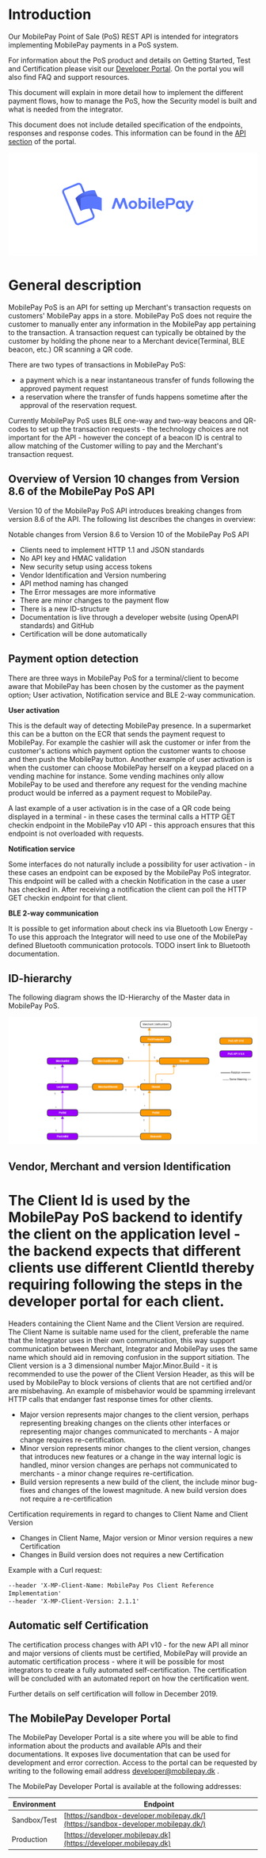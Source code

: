 
# <a name="index"></a> Introduction 

Our MobilePay Point of Sale (PoS) REST API is intended for integrators implementing MobilePay payments in a PoS system.

For information about the PoS product and details on Getting Started, Test and Certification please visit our
<a href="https://developer.mobilepay.dk/subscriptions-main">Developer Portal</a>. On the portal you will also find FAQ and support resources.

This document will explain in more detail how to implement the different payment flows, how to manage the PoS, how the Security model is built and what is needed from the integrator.

This document does not include detailed specification of the endpoints, responses and response codes. This information can be found in the <a href="https://developer.mobilepay.dk/product"> API section</a> of the portal.


[![](assets/images/Preview-MP-logo-and-type-horizontal-blue.png)](assets/images/Preview-MP-logo-and-type-horizontal-blue.png)

# General description
MobilePay PoS is an API for setting up Merchant's transaction requests on customers' MobilePay apps in a store. MobilePay PoS does not require the customer to manually enter any information in the MobilePay app pertaining to the transaction. A transaction request can typically be obtained by the customer by holding the phone near to a Merchant device(Terminal, BLE beacon, etc.) OR scanning a QR code.

There are two types of transactions in MobilePay PoS:
* a payment which is a near instantaneous transfer of funds following the approved payment request 
* a reservation where the transfer of funds happens sometime after the approval of the reservation request. 

Currently MobilePay PoS uses BLE one-way and two-way beacons and QR-codes to set up the transaction requests - the technology choices are not important for the API - however the concept of a beacon ID is central to allow matching of the Customer willing to pay and the Merchant's transaction request.

## Overview of Version 10 changes from Version 8.6 of the MobilePay PoS API
Version 10 of the MobilePay PoS API introduces breaking changes from version 8.6 of the API. The following list describes the changes in overview:

Notable changes from Version 8.6 to Version 10 of the MobilePay PoS API
* Clients need to implement HTTP 1.1 and JSON standards
* No API key and HMAC validation
* New security setup using access tokens
* Vendor Identification and Version numbering
* API method naming has changed
* The Error messages are more informative
* There are minor changes to the payment flow
* There is a new ID-structure
* Documentation is live through a developer website (using OpenAPI standards) and GitHub
* Certification will be done automatically


## Payment option detection

There are three ways in MobilePay PoS for a terminal/client to become aware that MobilePay has been chosen by the customer as the payment option; User activation, Notification service and BLE 2-way communication.

**User activation**

This is the default way of detecting MobilePay presence. In a supermarket this can be a button on the ECR that sends the payment request to MobilePay. For example the cashier will ask the customer or infer from the customer's actions which payment option the customer wants to choose and then push the MobilePay button. Another example of user activation is when the customer can choose MobilePay herself on a keypad placed on a vending machine for instance. Some vending machines only allow MobilePay to be used and therefore any request for the vending machine product would be inferred as a payment request to MobilePay.

A last example of a user activation is in the case of a QR code being displayed in a terminal - in these cases the terminal calls a HTTP GET checkin endpoint in the MobilePay v10 API - this approach ensures that this endpoint is not overloaded with requests.

**Notification service**

Some interfaces do not naturally include a possibility for user activation - in these cases an endpoint can be exposed by the MobilePay PoS integrator. This endpoint will be called with a checkin Notification in the case a user has checked in. After receiving a notification the client can poll the HTTP GET checkin endpoint for that client.

**BLE 2-way communication**

It is possible to get information about check ins via Bluetooth Low Energy - To use this approach the Integrator will need to use one of the MobilePay defined Bluetooth communication protocols. TODO insert link to Bluetooth documentation.

## ID-hierarchy

The following diagram shows the ID-Hierarchy of the Master data in MobilePay PoS.

[![](assets/images/Pos-v10-id-hierarchy.png)](assets/images/Pos-v10-id-hierarchy.png)


## Vendor, Merchant and version Identification
# The Client Id is used by the MobilePay PoS backend to identify the client on the application level - the backend expects that different clients use different ClientId thereby requiring following the steps in the developer portal for each client.

Headers containing the Client Name and the Client Version are required. The Client Name is suitable name used for the client, preferable the name that the Integrator uses in their own communication, this way support communication between Merchant, Integrator and MobilePay uses the same name which should aid in removing confusion in the support sitiation. The Client version is a 3 dimensional number Major.Minor.Build - it is recommended to use the power of the Client Version Header, as this will be used by MobilePay to block versions of clients that are not certified and/or are misbehaving. An example of misbehavior would be spamming irrelevant HTTP calls that endanger fast response times for other clients.

* Major version represents major changes to the client version, perhaps representing breaking changes on the clients other interfaces or representing major changes communicated to merchants - A major change requires re-certification.
* Minor version represents minor changes to the client version, changes that introduces new features or a change in the way internal logic is handled, minor version changes are perhaps not communicated to merchants - a minor change requires re-certification.
* Build version represents a new build of the client, the include minor bug-fixes and changes of the lowest magnitude. A new build version does not require a re-certification

Certification requirements in regard to changes to Client Name and Client Version

* Changes in Client Name, Major version or Minor version requires a new Certification
* Changes in Build version does not requires a new Certification

Example with a Curl request:

````
--header 'X-MP-Client-Name: MobilePay Pos Client Reference Implementation'
--header 'X-MP-Client-Version: 2.1.1'
````

## Automatic self Certification
The certification process changes with API v10 - for the new API all minor and major versions of clients must be certified, MobilePay will provide an automatic certification process - where it will be possible for most integrators to create a fully automated self-certification. The certification will be concluded with an automated report on how the certification went.

Further details on self certification will follow in December 2019.

## The MobilePay Developer Portal
The MobilePay Developer Portal is a site where you will be able to find information about the products and available APIs and their documentations.
It exposes live documentation that can be used for development and error correction. Access to the portal can be requested by writing to the following email address developer@mobilepay.dk .

The MobilePay Developer Portal is available at the following addresses:

| Environment  | Endpoint |
|--------------|-------------|
| Sandbox/Test | [https://sandbox-developer.mobilepay.dk/](https://sandbox-developer.mobilepay.dk/) |
| Production   | [https://developer.mobilepay.dk](https://developer.mobilepay.dk) |
